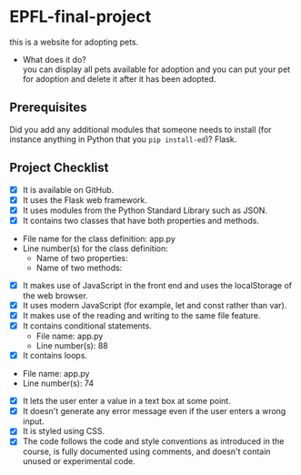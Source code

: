 # EPFL-final-project
this is a website for adopting pets.  

- What does it do?  
you can display all pets available for adoption and you can put your pet for adoption and delete it after it has been adopted. 

## Prerequisites
Did you add any additional modules that someone needs to install (for instance anything in Python that you `pip install-ed`)? 
Flask.

## Project Checklist
- [x] It is available on GitHub.
- [x] It uses the Flask web framework.
- [x] It uses modules from the Python Standard Library such as JSON. 
- [x] It contains two classes that have both properties and methods.
- File name for the class definition: app.py
- Line number(s) for the class definition:
  - Name of two properties:
  - Name of two methods: 
- [x] It makes use of JavaScript in the front end and uses the localStorage of the web browser.
- [x] It uses modern JavaScript (for example, let and const rather than var).
- [x] It makes use of the reading and writing to the same file feature.
- [x] It contains conditional statements.
  - File name: app.py
  - Line number(s): 88
- [x] It contains loops.
 - File name: app.py
  - Line number(s): 74
- [x] It lets the user enter a value in a text box at some point.
- [x] It doesn't generate any error message even if the user enters a wrong input.
- [x] It is styled using CSS.
- [x] The code follows the code and style conventions as introduced in the course, is fully documented using comments, and doesn't contain unused or experimental code. 
